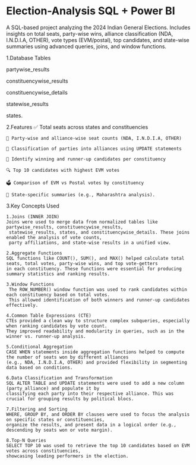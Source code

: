 # Election-Analysis SQL + Power BI
A SQL-based project analyzing the 2024 Indian General Elections. Includes insights on total seats, party-wise wins, alliance classification (NDA, I.N.D.I.A, OTHER), vote types (EVM/postal), top candidates, and state-wise summaries using advanced queries, joins, and window functions.

1.Database Tables
 
  partywise_results
       
  constituencywise_results
       
  constituencywise_details
       
  statewise_results
       
  states.



 2.Features
    ✅ Total seats across states and constituencies
    
    🧮 Party-wise and alliance-wise seat counts (NDA, I.N.D.I.A, OTHER)
    
    🔁 Classification of parties into alliances using UPDATE statements
    
    🥇 Identify winning and runner-up candidates per constituency
    
    🔍 Top 10 candidates with highest EVM votes
    
    🗳️ Comparison of EVM vs Postal votes by constituency
    
    📍 State-specific summaries (e.g., Maharashtra analysis).
  

3.Key Concepts Used

    1.Joins (INNER JOIN)
    Joins were used to merge data from normalized tables like partywise_results, constituencywise_results,
     statewise_results, states, and constituencywise_details. These joins enabled the analysis of vote counts, 
     party affiliations, and state-wise results in a unified view.
    
    2.Aggregate Functions
    SQL functions like COUNT(), SUM(), and MAX() helped calculate total seats, total votes, party-wise wins, and top vote-getters
    in each constituency. These functions were essential for producing summary statistics and ranking results.
    
    3.Window Functions
     The ROW_NUMBER() window function was used to rank candidates within each constituency based on total votes.
     This allowed identification of both winners and runner-up candidates effectively.
     
    4.Common Table Expressions (CTE)
    CTEs provided a clean way to structure complex subqueries, especially when ranking candidates by vote count.
    They improved readability and modularity in queries, such as in the winner vs. runner-up analysis.
    
    5.Conditional Aggregation
    CASE WHEN statements inside aggregation functions helped to compute the number of seats won by different alliances 
    (e.g., NDA, I.N.D.I.A, OTHER) and provided flexibility in segmenting data based on conditions.
    
    6.Data Classification and Transformation
    SQL ALTER TABLE and UPDATE statements were used to add a new column (party_alliance) and populate it by 
    classifying each party into their respective alliance. This was crucial for grouping results by political blocs.
    
    7.Filtering and Sorting
    WHERE, GROUP BY, and ORDER BY clauses were used to focus the analysis on specific states or constituencies, 
    organize the results, and present data in a logical order (e.g., descending by seats won or vote margin).
    
    8.Top-N Queries
    SELECT TOP 10 was used to retrieve the top 10 candidates based on EVM votes across constituencies,
    showcasing leading performers in the election.
